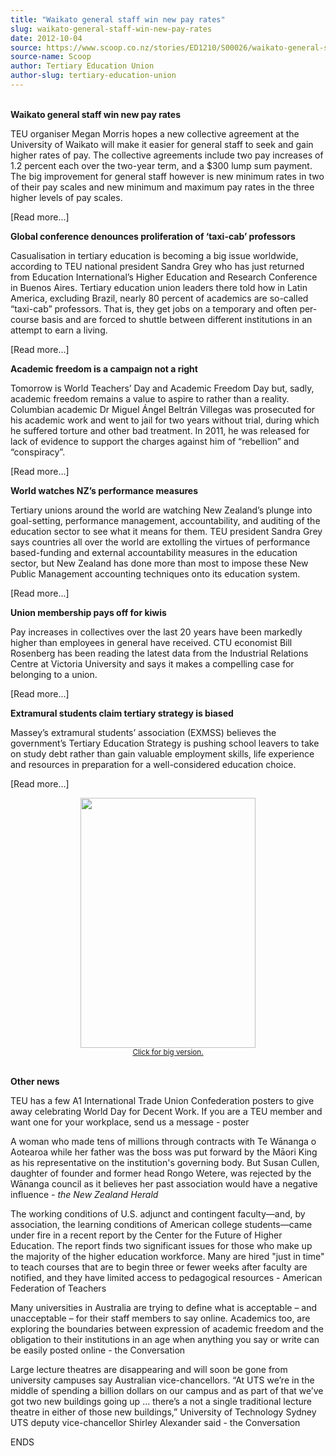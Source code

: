 ```yaml
---
title: "Waikato general staff win new pay rates"
slug: waikato-general-staff-win-new-pay-rates
date: 2012-10-04
source: https://www.scoop.co.nz/stories/ED1210/S00026/waikato-general-staff-win-new-pay-rates.htm
source-name: Scoop
author: Tertiary Education Union
author-slug: tertiary-education-union
---
```


<p><br><strong>Waikato general staff win new pay
rates</strong></p>

<p>TEU organiser Megan Morris hopes a new
collective agreement at the University of Waikato will make
it easier for general staff to seek and gain higher rates of
pay. The collective agreements include two pay increases of
1.2 percent each over the two-year term, and a $300 lump sum
payment. The big improvement for general staff however is
new minimum rates in two of their pay scales and new minimum
and maximum pay rates in the three higher levels of pay
scales.</p>

<p>[Read more...]</p>

<p><strong>Global
conference denounces proliferation of ‘taxi-cab’
professors</strong></p>

<p>Casualisation in tertiary education is
becoming a big issue worldwide, according to TEU national
president Sandra Grey who has just returned from Education
International’s Higher Education and Research Conference
in Buenos Aires. Tertiary education union leaders there told
how in Latin America, excluding Brazil, nearly 80 percent of
academics are so-called “taxi-cab” professors. That is,
they get jobs on a temporary and often per-course basis and
are forced to shuttle between different institutions in an
attempt to earn a living.<p>

<p>[Read more...]</p>

<p><strong>Academic freedom
is a campaign not a right</strong><p>

<p>Tomorrow is World
Teachers’ Day and Academic Freedom Day but, sadly,
academic freedom remains a value to aspire to rather than a
reality. Columbian academic Dr Miguel Ángel Beltrán
Villegas was prosecuted for his academic work and went to
jail for two years without trial, during which he suffered
torture and other bad treatment. In 2011, he was released
for lack of evidence to support the charges against him of
“rebellion” and “conspiracy”.</p>

<p>[Read more...]</p>

<p><strong>World watches
NZ’s performance measures</strong></p>

<p>Tertiary unions
around the world are watching New Zealand’s plunge into
goal-setting, performance management, accountability, and
auditing of the education sector to see what it means for
them. TEU president Sandra Grey says countries all over the
world are extolling the virtues of performance based-funding
and external accountability measures in the education
sector, but New Zealand has done more than most to impose
these New Public Management accounting techniques onto its
education system.</p>

<p>[Read more...]</p>

<p><strong>Union membership
pays off for kiwis</strong></p>

<p>Pay increases in collectives
over the last 20 years have been markedly higher than
employees in general have received. CTU economist Bill
Rosenberg has been reading the latest data from the
Industrial Relations Centre at Victoria University and says
it makes a compelling case for belonging to a union.</p>

<p>[Read more...]</p>

<p><strong>Extramural
students claim tertiary strategy is
biased</strong></p>

<p>Massey’s extramural students’
association (EXMSS) believes the government’s Tertiary
Education Strategy is pushing school leavers to take on
study debt rather than gain valuable employment skills, life
experience and resources in preparation for a
well-considered education choice.</p>

<p>[Read more...]</p>

<center><a href="http://img.scoop.co.nz/stories/images/1210/teu_poster.jpg" target="_blank"><img src="http://img.scoop.co.nz/stories/images/1210/f76d126a97fa236abe0d.jpeg" width="280" height="400" border="0" alt=""><br><small>Click
for big
version.</small></a></center>

<p><br><strong>Other
news</strong></p>

<p>TEU has a few A1 International Trade Union
Confederation posters to give away celebrating World Day for
Decent Work. If you are a TEU member and want one for your
workplace, send us a message - poster</p>

<p>A woman who made tens of
millions through contracts with Te Wānanga o Aotearoa while
her father was the boss was put forward by the Māori King
as his representative on the institution's governing body.
But Susan Cullen, daughter of founder and former head Rongo
Wetere, was rejected by the Wānanga council as it believes
her past association would have a negative influence - <i>the New Zealand Herald</i></p>

<p>The working
conditions of U.S. adjunct and contingent faculty—and, by
association, the learning conditions of American college
students—came under fire in a recent report by the Center
for the Future of Higher Education. The report finds two
significant issues for those who make up the majority of the
higher education workforce. Many are hired "just in time" to
teach courses that are to begin three or fewer weeks after
faculty are notified, and they have limited access to
pedagogical resources - American Federation of Teachers</p>

<p>Many
universities in Australia are trying to define what is
acceptable – and unacceptable – for their staff members
to say online. Academics too, are exploring the boundaries
between expression of academic freedom and the obligation to
their institutions in an age when anything you say or write
can be easily posted online - the Conversation</p>

<p>Large lecture
theatres are disappearing and will soon be gone from
university campuses say Australian vice-chancellors. “At
UTS we’re in the middle of spending a billion dollars on
our campus and as part of that we’ve got two new buildings
going up … there’s a not a single traditional lecture
theatre in either of those new buildings,” University of
Technology Sydney UTS deputy vice-chancellor Shirley
Alexander said - the
Conversation</p>

<p>ENDS<br><p>

<p></p>